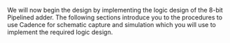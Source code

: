 We will now begin the design by implementing the logic design of the 8-bit Pipelined adder. The
following sections introduce you to the procedures to use Cadence for schematic capture and
simulation which you will use to implement the required logic design.
